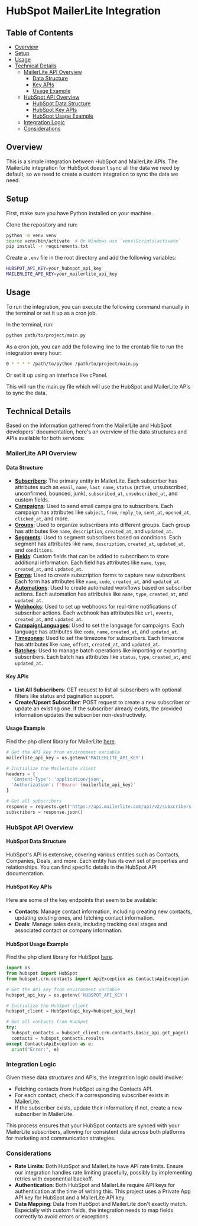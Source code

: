 # HubSpot MailerLite Integration

## Table of Contents

- [Overview](#overview)
- [Setup](#setup)
- [Usage](#usage)
- [Technical Details](#technical-details)
  - [MailerLite API Overview](#mailerlite-api-overview)
    - [Data Structure](#data-structure)
    - [Key APIs](#key-apis)
    - [Usage Example](#usage-example)
  - [HubSpot API Overview](#hubspot-api-overview)
    - [HubSpot Data Structure](#hubspot-data-structure)
    - [HubSpot Key APIs](#hubspot-key-apis)
    - [HubSpot Usage Example](#hubspot-usage-example)
  - [Integration Logic](#integration-logic)
  - [Considerations](#considerations)

## Overview

This is a simple integration between HubSpot and MailerLite APIs.
The MailerLite integration for HubSpot doesn't sync all the data we need by default, so we need to create a custom integration to sync the data we need.

## Setup

First, make sure you have Python installed on your machine.

Clone the repository and run:

```bash
python -m venv venv
source venv/bin/activate  # On Windows use `venv\Scripts\activate`
pip install -r requirements.txt
```

Create a `.env` file in the root directory and add the following variables:

```bash
HUBSPOT_API_KEY=your_hubspot_api_key
MAILERLITE_API_KEY=your_mailerlite_api_key
```

## Usage

To run the integration, you can execute the following command manually in the terminal or set it up as a cron job.

In the terminal, run:

```bash
python path/to/project/main.py
```

As a cron job, you can add the following line to the crontab file to run the integration every hour:

```bash
0 * * * * /path/to/python /path/to/project/main.py
```

Or set it up using an interface like cPanel.

This will run the main.py file which will use the HubSpot and MailerLite APIs to sync the data.

## Technical Details

Based on the information gathered from the MailerLite and HubSpot developers' documentation, here's an overview of the data structures and APIs available for both services:

### MailerLite API Overview

#### Data Structure

- **[Subscribers](https://github.com/mailerlite/mailerlite-php?tab=readme-ov-file#subscriber)**: The primary entity in MailerLite. Each subscriber has attributes such as `email`, `name`, `last_name`, `status` (active, unsubscribed, unconfirmed, bounced, junk), `subscribed_at`, `unsubscribed_at`, and custom fields.
- **[Campaigns](https://github.com/mailerlite/mailerlite-php?tab=readme-ov-file#campaign)**: Used to send email campaigns to subscribers. Each campaign has attributes like `subject`, `from`, `reply_to`, `sent_at`, `opened_at`, `clicked_at`, and more.
- **[Groups](https://github.com/mailerlite/mailerlite-php?tab=readme-ov-file#group-api)**: Used to organize subscribers into different groups. Each group has attributes like `name`, `description`, `created_at`, and `updated_at`.
- **[Segments](https://github.com/mailerlite/mailerlite-php?tab=readme-ov-file#segment-api)**: Used to segment subscribers based on conditions. Each segment has attributes like `name`, `description`, `created_at`, `updated_at`, and `conditions`.
- **[Fields](https://github.com/mailerlite/mailerlite-php?tab=readme-ov-file#field-api)**: Custom fields that can be added to subscribers to store additional information. Each field has attributes like `name`, `type`, `created_at`, and `updated_at`.
- **[Forms](https://github.com/mailerlite/mailerlite-php?tab=readme-ov-file#form-api)**: Used to create subscription forms to capture new subscribers. Each form has attributes like `name`, `code`, `created_at`, and `updated_at`.
- **[Automations](https://github.com/mailerlite/mailerlite-php?tab=readme-ov-file#automation-api)**: Used to create automated workflows based on subscriber actions. Each automation has attributes like `name`, `type`, `created_at`, and `updated_at`.
- **[Webhooks](https://github.com/mailerlite/mailerlite-php?tab=readme-ov-file#webhook-api)**: Used to set up webhooks for real-time notifications of subscriber actions. Each webhook has attributes like `url`, `events`, `created_at`, and `updated_at`.
- **[CampaignLanguages](https://github.com/mailerlite/mailerlite-php?tab=readme-ov-file#campaign-language-api)**: Used to set the language for campaigns. Each language has attributes like `code`, `name`, `created_at`, and `updated_at`.
- **[Timezones](https://github.com/mailerlite/mailerlite-php?tab=readme-ov-file#timezone-api)**: Used to set the timezone for subscribers. Each timezone has attributes like `name`, `offset`, `created_at`, and `updated_at`.
- **[Batches](https://github.com/mailerlite/mailerlite-php?tab=readme-ov-file#batch-api)**: Used to manage batch operations like importing or exporting subscribers. Each batch has attributes like `status`, `type`, `created_at`, and `updated_at`.

#### Key APIs

- **List All Subscribers**: GET request to list all subscribers with optional filters like status and pagination support.
- **Create/Upsert Subscriber**: POST request to create a new subscriber or update an existing one. If the subscriber already exists, the provided information updates the subscriber non-destructively.

#### Usage Example

Find the php client library for MailerLite [here](https://github.com/mailerlite/mailerlite-python).

```python
# Get the API key from environment variable
mailerlite_api_key = os.getenv('MAILERLITE_API_KEY')

# Initialize the MailerLite client
headers = {
  'Content-Type': 'application/json',
  'Authorization': f'Bearer {mailerlite_api_key}'
}

# Get all subscribers
response = requests.get('https://api.mailerlite.com/api/v2/subscribers', headers=headers)
subscribers = response.json()
```

### HubSpot API Overview

#### HubSpot Data Structure

HubSpot's API is extensive, covering various entities such as Contacts, Companies, Deals, and more. Each entity has its own set of properties and relationships. You can find
specific details in the HubSpot API documentation.

#### HubSpot Key APIs

Here are some of the key endpoints that seem to be available:

- **Contacts**: Manage contact information, including creating new contacts, updating existing ones, and fetching contact information.
- **Deals**: Manage sales deals, including tracking deal stages and associated contact or company information.

#### HubSpot Usage Example

Find the php client library for HubSpot [here](https://github.com/HubSpot/hubspot-api-python).

```python
import os
from hubspot import HubSpot
from hubspot.crm.contacts import ApiException as ContactsApiException

# Get the API key from environment variable
hubspot_api_key = os.getenv('HUBSPOT_API_KEY')

# Initialize the HubSpot client
hubspot_client = HubSpot(api_key=hubspot_api_key)

# Get all contacts from HubSpot
try:
  hubspot_contacts = hubspot_client.crm.contacts.basic_api.get_page()
  contacts = hubspot_contacts.results
except ContactsApiException as e:
  print("Error:", e)

```

### Integration Logic

Given these data structures and APIs, the integration logic could involve:

- Fetching contacts from HubSpot using the Contacts API.
- For each contact, check if a corresponding subscriber exists in MailerLite.
- If the subscriber exists, update their information; if not, create a new subscriber in MailerLite.

This process ensures that your HubSpot contacts are synced with your MailerLite subscribers, allowing for consistent data across both platforms for marketing and communication strategies.

### Considerations

- **Rate Limits**: Both HubSpot and MailerLite have API rate limits. Ensure our integration handles rate limiting gracefully, possibly by implementing retries with exponential 
  backoff.
- **Authentication**: Both HubSpot and MailerLite require API keys for authentication at the time of writing this. This project uses a Private App API key for HubSpot and a MailerLite API key.
- **Data Mapping**: Data from HubSpot and MailerLite don't exactly match. Especially with custom fields, the integration needs to map fields correctly to avoid errors or exceptions.
